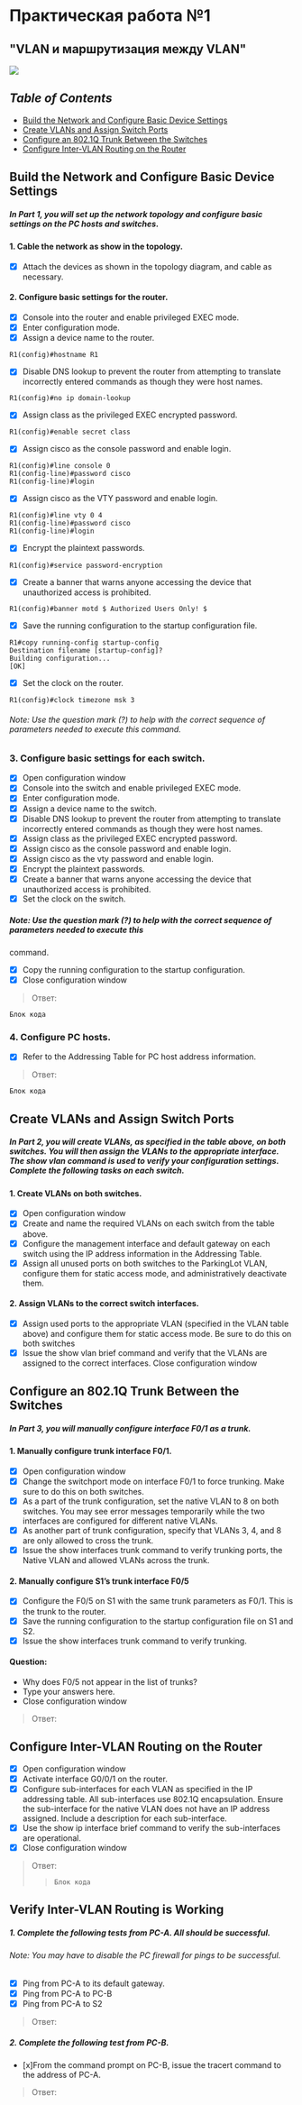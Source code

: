 # Практическая работа №1
## "VLAN и маршрутизация между VLAN"
![](https://github.com/Maksim693/OTUS_LAB/blob/main/Practical_LAB/LAB_1/Pictures_LAB_1/Pict_LAB1)

## *Table of Contents*
- [Build the Network and Configure Basic Device Settings](#Build-the-Network-and-Configure-Basic-Device-Settings)
- [Create VLANs and Assign Switch Ports](#Create-VLANs-and-Assign-Switch-Ports)
- [Configure an 802.1Q Trunk Between the Switches](#configure-an-8021q-trunk-between-the-switches)
- [Configure Inter-VLAN Routing on the Router](#Configure-Inter-VLAN-Routing-on-the-Router)

## Build the Network and Configure Basic Device Settings
##### In Part 1, you will set up the network topology and configure basic settings on the PC hosts and switches.
#### 1. Cable the network as show in the topology.
- [x] Attach the devices as shown in the topology diagram, and cable as necessary.
#### 2. Configure basic settings for the router.
- [x] Console into the router and enable privileged EXEC mode.
- [x] Enter configuration mode.
- [x] Assign a device name to the router.
```
R1(config)#hostname R1
```
- [x] Disable DNS lookup to prevent the router from attempting to translate incorrectly entered commands as
though they were host names.
```
R1(config)#no ip domain-lookup
```
- [x] Assign class as the privileged EXEC encrypted password.
```
R1(config)#enable secret class
```
- [x] Assign cisco as the console password and enable login.
```
R1(config)#line console 0
R1(config-line)#password cisco
R1(config-line)#login
```
- [x] Assign cisco as the VTY password and enable login.
```
R1(config)#line vty 0 4
R1(config-line)#password cisco
R1(config-line)#login
```
- [x] Encrypt the plaintext passwords.
```
R1(config)#service password-encryption 
```
- [x] Create a banner that warns anyone accessing the device that unauthorized access is prohibited.
```
R1(config)#banner motd $ Authorized Users Only! $
```
- [x] Save the running configuration to the startup configuration file.
```
R1#copy running-config startup-config 
Destination filename [startup-config]? 
Building configuration...
[OK]
```
- [x] Set the clock on the router.
```
R1(config)#clock timezone msk 3

```
###### Note: Use the question mark (?) to help with the correct sequence of parameters needed to execute this command.
### 3. Configure basic settings for each switch.
- [x] Open configuration window
- [x] Console into the switch and enable privileged EXEC mode.
- [x] Enter configuration mode.
- [x] Assign a device name to the switch.
- [x] Disable DNS lookup to prevent the router from attempting to translate incorrectly entered commands as
though they were host names.
- [x] Assign class as the privileged EXEC encrypted password.
- [x] Assign cisco as the console password and enable login.
- [x] Assign cisco as the vty password and enable login.
- [x] Encrypt the plaintext passwords.
- [x] Create a banner that warns anyone accessing the device that unauthorized access is prohibited.
- [x] Set the clock on the switch.
##### Note: Use the question mark (?) to help with the correct sequence of parameters needed to execute this
command.
- [x] Copy the running configuration to the startup configuration.
- [x] Close configuration window
>Ответ:
```
Блок кода
```
### 4. Configure PC hosts.
- [x] Refer to the Addressing Table for PC host address information.
>Ответ:
```
Блок кода
```
## Create VLANs and Assign Switch Ports
##### In Part 2, you will create VLANs, as specified in the table above, on both switches. You will then assign the VLANs to the appropriate interface. The show vlan command is used to verify your configuration settings. Complete the following tasks on each switch.
#### 1. Create VLANs on both switches.
- [x] Open configuration window
- [x] Create and name the required VLANs on each switch from the table above.
- [x] Configure the management interface and default gateway on each switch using the IP address
information in the Addressing Table.
- [x] Assign all unused ports on both switches to the ParkingLot VLAN, configure them for static access mode,
and administratively deactivate them.
#### 2. Assign VLANs to the correct switch interfaces.
- [x] Assign used ports to the appropriate VLAN (specified in the VLAN table above) and configure them for
static access mode. Be sure to do this on both switches
- [x] Issue the show vlan brief command and verify that the VLANs are assigned to the correct interfaces.
Close configuration window

## Configure an 802.1Q Trunk Between the Switches
##### In Part 3, you will manually configure interface F0/1 as a trunk.
#### 1. Manually configure trunk interface F0/1.
- [x] Open configuration window
- [x] Change the switchport mode on interface F0/1 to force trunking. Make sure to do this on both switches.
- [x] As a part of the trunk configuration, set the native VLAN to 8 on both switches. You may see error
messages temporarily while the two interfaces are configured for different native VLANs.
- [x] As another part of trunk configuration, specify that VLANs 3, 4, and 8 are only allowed to cross the trunk.
- [x] Issue the show interfaces trunk command to verify trunking ports, the Native VLAN and allowed VLANs
across the trunk.
#### 2. Manually configure S1’s trunk interface F0/5
- [x] Configure the F0/5 on S1 with the same trunk parameters as F0/1. This is the trunk to the router.
- [x] Save the running configuration to the startup configuration file on S1 and S2.
- [x] Issue the show interfaces trunk command to verify trunking.
#### Question:
- Why does F0/5 not appear in the list of trunks?
- Type your answers here.
- Close configuration window
> Ответ:

## Configure Inter-VLAN Routing on the Router
- [x] Open configuration window
- [x] Activate interface G0/0/1 on the router.
- [x] Configure sub-interfaces for each VLAN as specified in the IP addressing table. All sub-interfaces use
802.1Q encapsulation. Ensure the sub-interface for the native VLAN does not have an IP address
assigned. Include a description for each sub-interface.
- [x] Use the show ip interface brief command to verify the sub-interfaces are operational.
- [x] Close configuration window
> Ответ:
>> ```Блок кода```
## Verify Inter-VLAN Routing is Working
##### 1. Complete the following tests from PC-A. All should be successful.
###### Note: You may have to disable the PC firewall for pings to be successful.
- [x] Ping from PC-A to its default gateway.
- [x] Ping from PC-A to PC-B
- [x] Ping from PC-A to S2
> Ответ:
##### 2. Complete the following test from PC-B.
- [x]From the command prompt on PC-B, issue the tracert command to the address of PC-A. 
> Ответ:
